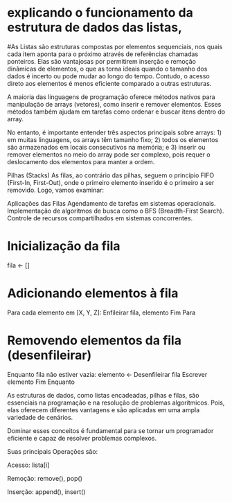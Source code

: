 # explicando o funcionamento da estrutura de dados das listas,

#As Listas são estruturas compostas por elementos sequenciais, nos quais cada item aponta para o próximo através de referências chamadas ponteiros. Elas são vantajosas por permitirem inserção e remoção dinâmicas de elementos, o que as torna ideais quando o tamanho dos dados é incerto ou pode mudar ao longo do tempo. Contudo, o acesso direto aos elementos é menos eficiente comparado a outras estruturas.

A maioria das linguagens de programação oferece métodos nativos para manipulação de arrays (vetores), como inserir e remover elementos. Esses métodos também ajudam em tarefas como ordenar e buscar itens dentro do array.

No entanto, é importante entender três aspectos principais sobre arrays: 1) em muitas linguagens, os arrays têm tamanho fixo; 2) todos os elementos são armazenados em locais consecutivos na memória; e 3) inserir ou remover elementos no meio do array pode ser complexo, pois requer o deslocamento dos elementos para manter a ordem.

Pilhas (Stacks)
As filas, ao contrário das pilhas, seguem o princípio FIFO (First-In, First-Out), onde o primeiro elemento inserido é o primeiro a ser removido. Logo, vamos examinar:

Aplicações das Filas
Agendamento de tarefas em sistemas operacionais.
Implementação de algoritmos de busca como o BFS (Breadth-First Search).
Controle de recursos compartilhados em sistemas concorrentes.
# Inicialização da fila
fila <- []

# Adicionando elementos à fila
Para cada elemento em [X, Y, Z]:
    Enfileirar fila, elemento
Fim Para

# Removendo elementos da fila (desenfileirar)
Enquanto fila não estiver vazia:
    elemento <- Desenfileirar fila
    Escrever elemento
Fim Enquanto

As estruturas de dados, como listas encadeadas, pilhas e filas, são essenciais na programação e na resolução de problemas algorítmicos. Pois, elas oferecem diferentes vantagens e são aplicadas em uma ampla variedade de cenários.

Dominar esses conceitos é fundamental para se tornar um programador eficiente e capaz de resolver problemas complexos.

Suas principais Operações são:

Acesso: lista[i]

Remoção: remove(), pop()

Inserção: append(), insert()
